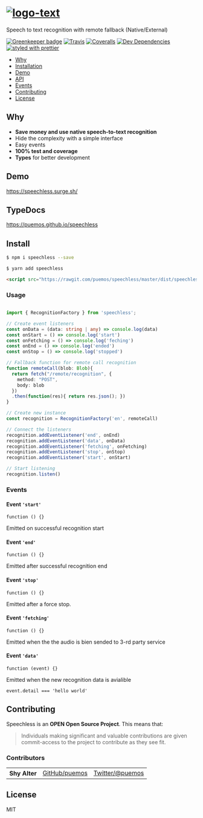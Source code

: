 # [![logo-text](https://user-images.githubusercontent.com/13174025/33795461-01f88668-dce2-11e7-8e44-b6d751e1bd73.png)](https://speechless.surge.sh/)

Speech to text recognition with remote fallback (Native/External)

[![Greenkeeper badge](https://badges.greenkeeper.io/puemos/speechless.svg)](https://greenkeeper.io/)
[![Travis](https://img.shields.io/travis/puemos/speechless.svg)](https://travis-ci.org/puemos/speechless)
[![Coveralls](https://img.shields.io/coveralls/puemos/speechless.svg)](https://coveralls.io/github/puemos/speechless)
[![Dev Dependencies](https://david-dm.org/puemos/speechless/dev-status.svg)](https://david-dm.org/puemos/speechless)
[![styled with prettier](https://img.shields.io/badge/styled_with-prettier-ff69b4.svg)](https://github.com/prettier/prettier)

* [Why](#why)
* [Installation](#install)
* [Demo](#demo)
* [API](#api)
* [Events](#events)
* [Contributing](#contributing)
* [License](#license)


<a name="why"></a>
## Why

 - **Save money and use native speech-to-text recognition**
 - Hide the complexity with a simple interface
 - Easy events
 - **100% test and coverage**
 - **Types** for better development

<a name="demo"></a>
## Demo

https://speechless.surge.sh/


<a name="docs"></a>
## TypeDocs

https://puemos.github.io/speechless

<a name="install"></a>
## Install

```bash
$ npm i speechless --save
```

```sh
$ yarn add speechless
```

```html
<script src="https://rawgit.com/puemos/speechless/master/dist/speechless.umd.js"></script>
```

<a name="usage"></a>
### Usage

```typescript

import { RecognitionFactory } from 'speechless';

// Create event listeners
const onData = (data: string | any) => console.log(data)
const onStart = () => console.log('start')
const onFetching = () => console.log('feching')
const onEnd = () => console.log('ended')
const onStop = () => console.log('stopped')

// Fallback function for remote call recognition
function remoteCall(blob: Blob){
  return fetch("/remote/recognition", {
    method: "POST",
    body: blob
  })
  .then(function(res){ return res.json(); })
}

// Create new instance
const recognition = RecognitionFactory('en', remoteCall)

// Connect the listeners
recognition.addEventListener('end', onEnd)
recognition.addEventListener('data', onData)
recognition.addEventListener('fetching', onFetching)
recognition.addEventListener('stop', onStop)
recognition.addEventListener('start', onStart)

// Start listening
recognition.listen()

```

<a name="events"></a>
### Events

#### Event `'start'`

`function () {}`

Emitted on successful recognition start

#### Event `'end'`

`function () {}`

Emitted after successful recognition end

#### Event `'stop'`

`function () {}`

Emitted after a force stop.

#### Event `'fetching'`

`function () {}`

Emitted when the the audio is bien sended to 3-rd party service

#### Event `'data'`

`function (event) {}`

Emitted when the new recognition data is avialible

`event.detail === 'hello world'`


<a name="contributing"></a>
## Contributing

Speechless is an **OPEN Open Source Project**. This means that:

> Individuals making significant and valuable contributions are given commit-access to the project to contribute as they see fit.

### Contributors

<table><tbody>
<tr><th align="left">Shy Alter</th><td><a href="https://github.com/puemos">GitHub/puemos</a></td><td><a href="http://twitter.com/puemos">Twitter/@puemos</a></td></tr>

</tbody></table>

<a name="license"></a>
## License

MIT